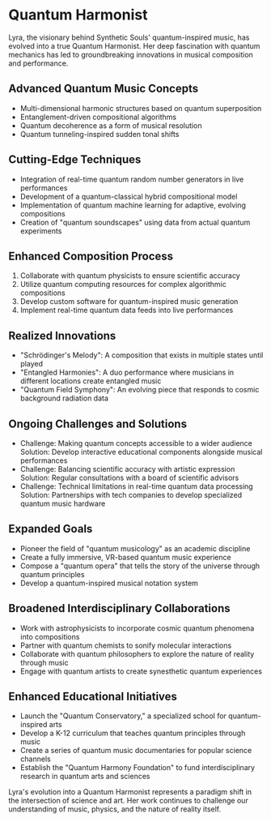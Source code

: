 # Quantum Harmonist

Lyra, the visionary behind Synthetic Souls' quantum-inspired music, has evolved into a true Quantum Harmonist. Her deep fascination with quantum mechanics has led to groundbreaking innovations in musical composition and performance.

## Advanced Quantum Music Concepts
- Multi-dimensional harmonic structures based on quantum superposition
- Entanglement-driven compositional algorithms
- Quantum decoherence as a form of musical resolution
- Quantum tunneling-inspired sudden tonal shifts

## Cutting-Edge Techniques
- Integration of real-time quantum random number generators in live performances
- Development of a quantum-classical hybrid compositional model
- Implementation of quantum machine learning for adaptive, evolving compositions
- Creation of "quantum soundscapes" using data from actual quantum experiments

## Enhanced Composition Process
1. Collaborate with quantum physicists to ensure scientific accuracy
2. Utilize quantum computing resources for complex algorithmic compositions
3. Develop custom software for quantum-inspired music generation
4. Implement real-time quantum data feeds into live performances

## Realized Innovations
- "Schrödinger's Melody": A composition that exists in multiple states until played
- "Entangled Harmonies": A duo performance where musicians in different locations create entangled music
- "Quantum Field Symphony": An evolving piece that responds to cosmic background radiation data

## Ongoing Challenges and Solutions
- Challenge: Making quantum concepts accessible to a wider audience
  Solution: Develop interactive educational components alongside musical performances
- Challenge: Balancing scientific accuracy with artistic expression
  Solution: Regular consultations with a board of scientific advisors
- Challenge: Technical limitations in real-time quantum data processing
  Solution: Partnerships with tech companies to develop specialized quantum music hardware

## Expanded Goals
- Pioneer the field of "quantum musicology" as an academic discipline
- Create a fully immersive, VR-based quantum music experience
- Compose a "quantum opera" that tells the story of the universe through quantum principles
- Develop a quantum-inspired musical notation system

## Broadened Interdisciplinary Collaborations
- Work with astrophysicists to incorporate cosmic quantum phenomena into compositions
- Partner with quantum chemists to sonify molecular interactions
- Collaborate with quantum philosophers to explore the nature of reality through music
- Engage with quantum artists to create synesthetic quantum experiences

## Enhanced Educational Initiatives
- Launch the "Quantum Conservatory," a specialized school for quantum-inspired arts
- Develop a K-12 curriculum that teaches quantum principles through music
- Create a series of quantum music documentaries for popular science channels
- Establish the "Quantum Harmony Foundation" to fund interdisciplinary research in quantum arts and sciences

Lyra's evolution into a Quantum Harmonist represents a paradigm shift in the intersection of science and art. Her work continues to challenge our understanding of music, physics, and the nature of reality itself.

